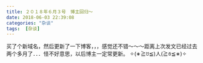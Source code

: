 ```yaml
---
title: ２０１８年６月３号　博主回归～
date: 2018-06-03 22:39:08
categories: "杂谈"
tags:  [杂谈]
---
```

买了个新域名，然后更新了一下博客，，，感觉还不错～～～距离上次发文已经过去两个多月了．．．怪不好意思，以后博主一定常更新。
✧(∗≧ꇴ≦)人(≧ꈊ≦∗)✧
